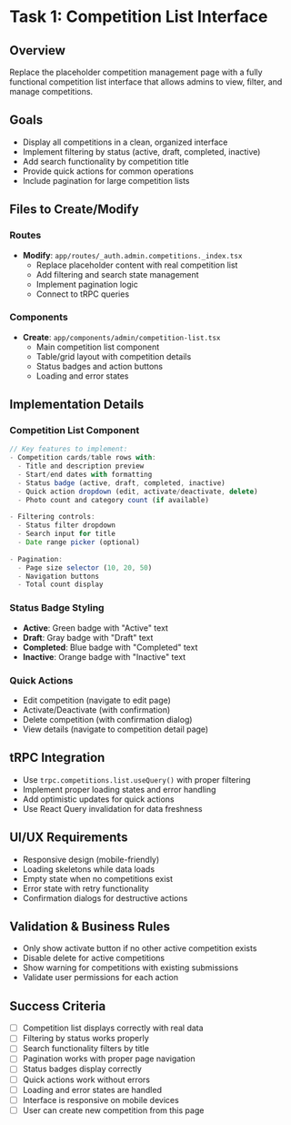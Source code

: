 # Task 1: Competition List Interface

## Overview
Replace the placeholder competition management page with a fully functional competition list interface that allows admins to view, filter, and manage competitions.

## Goals
- Display all competitions in a clean, organized interface
- Implement filtering by status (active, draft, completed, inactive)
- Add search functionality by competition title
- Provide quick actions for common operations
- Include pagination for large competition lists

## Files to Create/Modify

### Routes
- **Modify**: `app/routes/_auth.admin.competitions._index.tsx`
  - Replace placeholder content with real competition list
  - Add filtering and search state management
  - Implement pagination logic
  - Connect to tRPC queries

### Components
- **Create**: `app/components/admin/competition-list.tsx`
  - Main competition list component
  - Table/grid layout with competition details
  - Status badges and action buttons
  - Loading and error states

## Implementation Details

### Competition List Component
```typescript
// Key features to implement:
- Competition cards/table rows with:
  - Title and description preview
  - Start/end dates with formatting
  - Status badge (active, draft, completed, inactive)
  - Quick action dropdown (edit, activate/deactivate, delete)
  - Photo count and category count (if available)
  
- Filtering controls:
  - Status filter dropdown
  - Search input for title
  - Date range picker (optional)
  
- Pagination:
  - Page size selector (10, 20, 50)
  - Navigation buttons
  - Total count display
```

### Status Badge Styling
- **Active**: Green badge with "Active" text
- **Draft**: Gray badge with "Draft" text  
- **Completed**: Blue badge with "Completed" text
- **Inactive**: Orange badge with "Inactive" text

### Quick Actions
- Edit competition (navigate to edit page)
- Activate/Deactivate (with confirmation)
- Delete competition (with confirmation dialog)
- View details (navigate to competition detail page)

## tRPC Integration
- Use `trpc.competitions.list.useQuery()` with proper filtering
- Implement proper loading states and error handling
- Add optimistic updates for quick actions
- Use React Query invalidation for data freshness

## UI/UX Requirements
- Responsive design (mobile-friendly)
- Loading skeletons while data loads
- Empty state when no competitions exist
- Error state with retry functionality
- Confirmation dialogs for destructive actions

## Validation & Business Rules
- Only show activate button if no other active competition exists
- Disable delete for active competitions
- Show warning for competitions with existing submissions
- Validate user permissions for each action

## Success Criteria
- [ ] Competition list displays correctly with real data
- [ ] Filtering by status works properly
- [ ] Search functionality filters by title
- [ ] Pagination works with proper page navigation
- [ ] Status badges display correctly
- [ ] Quick actions work without errors
- [ ] Loading and error states are handled
- [ ] Interface is responsive on mobile devices
- [ ] User can create new competition from this page